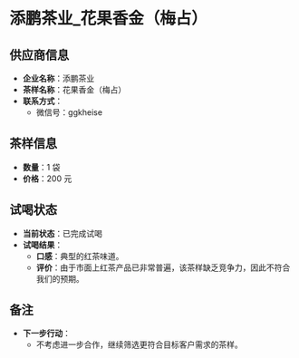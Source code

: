 # 添鹏茶业_花果香金（梅占）

## 供应商信息
- **企业名称**：添鹏茶业
- **茶样名称**：花果香金（梅占）
- **联系方式**：
  - 微信号：ggkheise

## 茶样信息
- **数量**：1 袋
- **价格**：200 元

## 试喝状态
- **当前状态**：已完成试喝
- **试喝结果**：
  - **口感**：典型的红茶味道。
  - **评价**：由于市面上红茶产品已非常普遍，该茶样缺乏竞争力，因此不符合我们的预期。

## 备注
- **下一步行动**：
  - 不考虑进一步合作，继续筛选更符合目标客户需求的茶样。